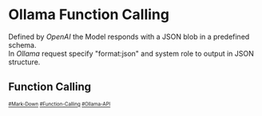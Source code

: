 # Ollama Function Calling
Defined by _OpenAI_ the Model responds with a JSON blob in a predefined schema.  
In _Ollama_ request specify "format:json" and system role to output in JSON structure.
## Function Calling



<sub><sub>
[#Mark-Down](https://daringfireball.net/projects/markdown)
[#Function-Calling](https://youtu.be/IdPdwQdM9lA)
[#Ollama-API](https://github.com/ollama/ollama/blob/main/docs/api.md)

